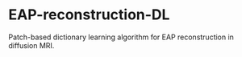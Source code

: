# EAP-reconstruction-DL
Patch-based dictionary learning algorithm for EAP reconstruction in diffusion MRI. 

